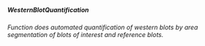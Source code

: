 #####  **WesternBlotQuantification**
######  Function does automated quantification of western blots by area segmentation of blots of interest and reference blots.
